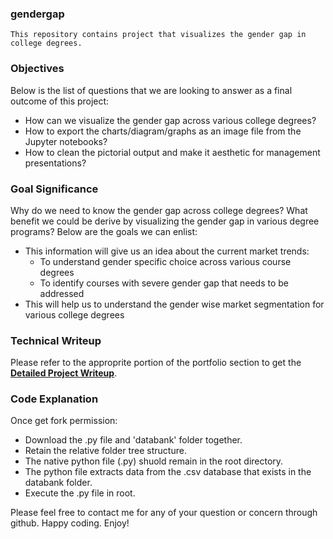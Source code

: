 ### gendergap

    This repository contains project that visualizes the gender gap in college degrees.

### Objectives ###

Below is the list of questions that we are looking to answer as a final outcome of this project:
* How can we visualize the gender gap across various college degrees?
* How to export the charts/diagram/graphs as an image file from the Jupyter notebooks?
* How to clean the pictorial output and make it aesthetic for management presentations?

### Goal Significance ### 

Why do we need to know the gender gap across college degrees? What benefit we could be derive by visualizing the gender gap in various degree programs? Below are the goals we can enlist: 
*	This information will give us an idea about the current market trends:
	* To understand gender specific choice across various course degrees
	* To identify courses with severe gender gap that needs to be addressed
* This will help us to understand the gender wise market segmentation for various college degrees


### Technical Writeup ###

Please refer to the approprite portion of the portfolio section to get the [**Detailed Project Writeup**](https://portfolio.mshah.info/gender-gap-in-college-degrees/). 

### Code Explanation ###

Once get fork permission:

* Download the .py file and 'databank' folder together.  
* Retain the relative folder tree structure. 
* The native python file (.py) shuold remain in the root directory.
* The python file extracts data from the .csv database that exists in the databank folder. 
* Execute the .py file in root. 

Please feel free to contact me for any of your question or concern through github. Happy coding. Enjoy! 
